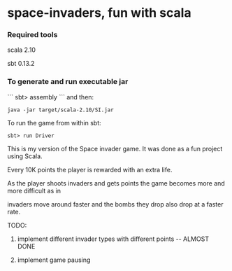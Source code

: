 space-invaders, fun with scala
==============================

<h3>Required tools</h3>

scala 2.10

sbt 0.13.2

<h3>To generate and run executable jar</h3>
```
sbt> assembly
```
and then:

```
java -jar target/scala-2.10/SI.jar
````

To run the game from within sbt:

```
sbt> run Driver
```

This is my version of the Space invader game. It was done as a fun project using Scala.

Every 10K points the player is rewarded with an extra life.

As the player shoots invaders and gets points the game becomes more and more difficult as in

invaders move around faster and the bombs they drop also drop at a faster rate.


TODO:

1) implement different invader types with different points              -- ALMOST DONE

2) implement game pausing

